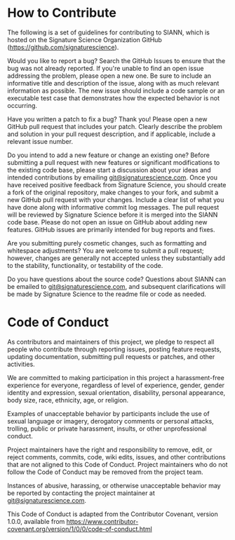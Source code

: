 # How to Contribute #

The following is a set of guidelines for contributing to SIANN, which is hosted on the Signature Science Organization GitHub (https://github.com/signaturescience). 

Would you like to report a bug?
Search the GitHub Issues to ensure that the bug was not already reported. If you're unable to find an open issue addressing the problem, please open a new one. Be sure to include an informative title and description of the issue, along with as much relevant information as possible. The new issue should include a code sample or an executable test case that demonstrates how the expected behavior is not occurring.

Have you written a patch to fix a bug?
Thank you! Please open a new GitHub pull request that includes your patch. Clearly describe the problem and solution in your pull request description, and if applicable, include a relevant issue number.

Do you intend to add a new feature or change an existing one?
Before submitting a pull request with new features or significant modifications to the existing code base, please start a discussion about your ideas and intended contributions by emailing git@signaturescience.com. Once you have received positive feedback from Signature Science, you should create a fork of the original repository, make changes to your fork, and submit a new GitHub pull request with your changes. Include a clear list of what you have done along with informative commit log messages. The pull request will be reviewed by Signature Science before it is merged into the SIANN code base. Please do not open an issue on GitHub about adding new features. GitHub issues are primarily intended for bug reports and fixes.

Are you submitting purely cosmetic changes, such as formatting and whitespace adjustments?
You are welcome to submit a pull request; however, changes are generally not accepted unless they substantially add to the stability, functionality, or testability of the code.

Do you have questions about the source code?
Questions about SIANN can be emailed to git@signaturescience.com, and subsequent clarifications will be made by Signature Science to the readme file or code as needed.

# Code of Conduct #

As contributors and maintainers of this project, we pledge to respect all people who contribute through reporting issues, posting feature requests, updating documentation, submitting pull requests or patches, and other activities.

We are committed to making participation in this project a harassment-free experience for everyone, regardless of level of experience, gender, gender identity and expression, sexual orientation, disability, personal appearance, body size, race, ethnicity, age, or religion.

Examples of unacceptable behavior by participants include the use of sexual language or imagery, derogatory comments or personal attacks, trolling, public or private harassment, insults, or other unprofessional conduct.

Project maintainers have the right and responsibility to remove, edit, or reject comments, commits, code, wiki edits, issues, and other contributions that are not aligned to this Code of Conduct. Project maintainers who do not follow the Code of Conduct may be removed from the project team.

Instances of abusive, harassing, or otherwise unacceptable behavior may be reported by contacting the project maintainer at git@signaturescience.com.

This Code of Conduct is adapted from the Contributor Covenant, version 1.0.0, available from https://www.contributor-covenant.org/version/1/0/0/code-of-conduct.html